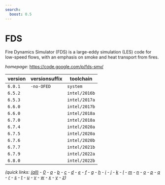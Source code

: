 ```yaml
---
search:
  boost: 0.5
---
```

# FDS

Fire Dynamics Simulator (FDS) is a large-eddy simulation (LES) code for low-speed flows, with an emphasis on smoke and  heat transport from fires.

*homepage*: <https://code.google.com/p/fds-smv/>

version | versionsuffix | toolchain
--------|---------------|----------
``6.0.1`` | ``-no-OFED`` | ``system``
``6.5.2`` |  | ``intel/2016b``
``6.5.3`` |  | ``intel/2017a``
``6.6.0`` |  | ``intel/2017b``
``6.6.0`` |  | ``intel/2018a``
``6.7.0`` |  | ``intel/2018a``
``6.7.4`` |  | ``intel/2020a``
``6.7.5`` |  | ``intel/2020a``
``6.7.6`` |  | ``intel/2020b``
``6.7.7`` |  | ``intel/2021b``
``6.7.9`` |  | ``intel/2022a``
``6.8.0`` |  | ``intel/2022b``


*(quick links: [(all)](../index.md) - [0](../0/index.md) - [a](../a/index.md) - [b](../b/index.md) - [c](../c/index.md) - [d](../d/index.md) - [e](../e/index.md) - [f](../f/index.md) - [g](../g/index.md) - [h](../h/index.md) - [i](../i/index.md) - [j](../j/index.md) - [k](../k/index.md) - [l](../l/index.md) - [m](../m/index.md) - [n](../n/index.md) - [o](../o/index.md) - [p](../p/index.md) - [q](../q/index.md) - [r](../r/index.md) - [s](../s/index.md) - [t](../t/index.md) - [u](../u/index.md) - [v](../v/index.md) - [w](../w/index.md) - [x](../x/index.md) - [y](../y/index.md) - [z](../z/index.md))*

